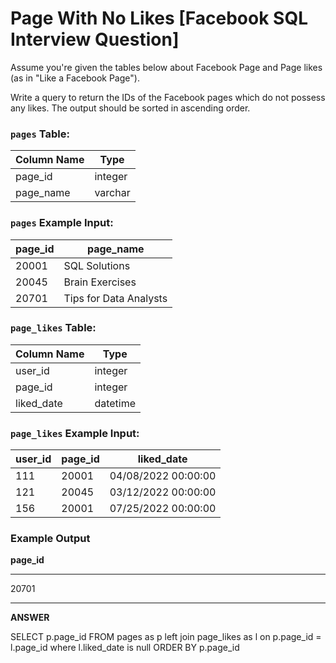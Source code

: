 # Page With No Likes [Facebook SQL Interview Question]

Assume you're given the tables below about Facebook Page and Page likes (as in "Like a Facebook Page").

Write a query to return the IDs of the Facebook pages which do not possess any likes. The output should be sorted in ascending order.

### **`pages` Table:**

| Column Name | Type |
| --- | --- |
| page_id | integer |
| page_name | varchar |

### **`pages` Example Input:**

| page_id | page_name |
| --- | --- |
| 20001 | SQL Solutions |
| 20045 | Brain Exercises |
| 20701 | Tips for Data Analysts |

### **`page_likes` Table:**

| Column Name | Type |
| --- | --- |
| user_id | integer |
| page_id | integer |
| liked_date | datetime |

### **`page_likes` Example Input:**

| user_id | page_id | liked_date |
| --- | --- | --- |
| 111 | 20001 | 04/08/2022 00:00:00 |
| 121 | 20045 | 03/12/2022 00:00:00 |
| 156 | 20001 | 07/25/2022 00:00:00 |

### **Example Output**

**page_id**

---

20701

---

**ANSWER**  

SELECT p.page_id
FROM pages as p
left join page_likes as l on p.page_id = l.page_id
where l.liked_date is null
ORDER BY p.page_id